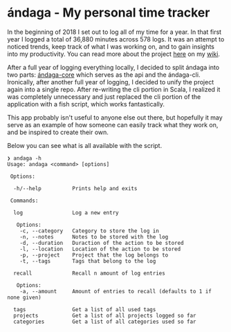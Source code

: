 # ándaga - My personal time tracker

In the beginning of 2018 I set out to log all of my time for a year. In that
first year I logged a total of 36,880 minutes across 578 logs. It was an attempt
to noticed trends, keep track of what I was working on, and to gain insights
into my productivity. You can read more about the project
[here](https://wiki.chronica.xyz/#andaga) on my
[wiki](https://wiki.chronica.xyz).

After a full year of logging everything locally, I decided to split ándaga into
two parts: [ándaga-core](https://github.com/ckipp01/andaga-core) which serves as
the api and the ándaga-cli. Ironically, after another full year of logging, I
decided to unify the project again into a single repo. After re-writing the cli
portion in Scala, I realized it was completely unnecessary and just replaced the
cli portion of the application with a fish script, which works fantastically.

This app probably isn't useful to anyone else out there, but hopefully it may serve as an
example of how someone can easily track what they work on, and be inspired to create
their own.

Below you can see what is all available with the script.

```fish
❯ andaga -h
Usage: andaga <command> [options]

 Options:

  -h/--help          Prints help and exits

 Commands:

  log                Log a new entry

   Options:
    -c, --category   Category to store the log in
    -n, --notes      Notes to be stored with the log
    -d, --duration   Duraction of the action to be stored
    -l, --location   Location of the action to be stored
    -p, --project    Project that the log belongs to
    -t, --tags       Tags that belong to the log

  recall             Recall n amount of log entries

   Options:
    -a, --amount     Amount of entries to recall (defaults to 1 if none given)

  tags               Get a list of all used tags
  projects           Get a list of all projects logged so far
  categories         Get a list of all categories used so far
```
